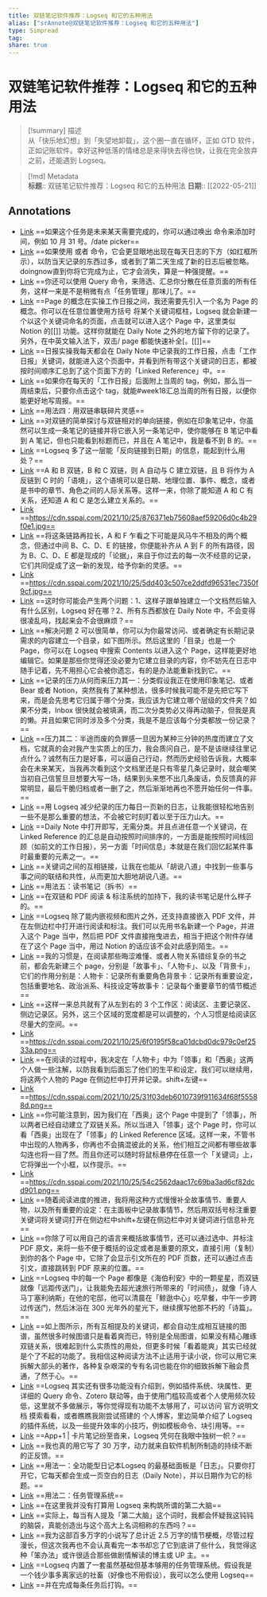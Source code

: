 ```yaml
---
title: 双链笔记软件推荐：Logseq 和它的五种用法
alias: ["srAnnote@双链笔记软件推荐：Logseq 和它的五种用法"]
type: Simpread
tag: 
share: true
---
```


# 双链笔记软件推荐：Logseq 和它的五种用法

> [!summary] 描述  
> 从「快乐地幻想」到「失望地卸载」，这个圈一直在循环，正如 GTD 软件，正如记账软件。幸好这种低落的情绪总是来得快去得也快，让我在完全放弃之前，还能遇到 Logseq。

> [!md] Metadata  
> **标题**:: 双链笔记软件推荐：Logseq 和它的五种用法
> **日期**:: [[2022-05-21]]
## Annotations
- [Link](http://localhost:7026/reading/55#id=1653096213199)
  ==如果这个任务是未来某天需要完成的，你可以通过唤出  命令来添加时间，例如 10 月 31 号。/date picker==
- [Link](http://localhost:7026/reading/55#id=1653096222498)
  ==如果使用  或者  命令，它会更显眼地出现在每天日志的下方（如红框所示），以防当天记录的东西过多，或者到了第二天生成了新的日志后被忽略。doingnow直到你将它完成为止，它才会消失，算是一种强提醒。==
- [Link](http://localhost:7026/reading/55#id=1653096226955)
  ==你还可以使用 Query 命令，来筛选、汇总你分散在任意页面的所有任务，这样一来是不是稍微有点「任务管理」那味儿了。==
- [Link](http://localhost:7026/reading/55#id=1653096238497)
  ==Page 的概念在实操工作日报之间，我还需要先引入一个名为 Page 的概念。你可以在任意位置使用方括号 将某个关键词框柱，Logseq 就会新建一个以这个关键词命名的页面，点击就可以进入这个 Page 中，这里类似 Notion 的[[]] 功能。这样你就能在 Daily Note 之外的地方留下你的记录了。另外，在中英文输入法下，双击/ page 都能快速补全[。[[]]==
- [Link](http://localhost:7026/reading/55#id=1653096264733)
  ==日报实操我每天都会在 Daily Note 中记录我的工作日报，点击「工作日报」关键词，就能进入这个页面中，并看到所有带这个关键词的日志，都被按时间顺序汇总到了这个页面下方的「Linked Reference」中。==
- [Link](http://localhost:7026/reading/55#id=1653096284165)
  ==如果你在每天的「工作日报」后面附上当周的 tag，例如，那么当一周结束后，只要你点击这个 tag，就能#week18汇总当周的所有日报，以便你能更好地写周报。==
- [Link](http://localhost:7026/reading/55#id=1653096294747)
  ==用法四：用双链串联碎片灵感==
- [Link](http://localhost:7026/reading/55#id=1653096307046)
  ==对双链的简单探讨与双链相对的单向链接，例如在印象笔记中，你虽然可以生成一条笔记的链接并将它嵌入另一条笔记中，使你能够在 B 笔记中看到 A 笔记，但也只能看到标题而已，并且在 A 笔记中，我是看不到 B 的。==
- [Link](http://localhost:7026/reading/55#id=1653096312830)
  ==Logseq 多了这一层能「反向链接到日期」的信息，能起到什么用处？==
- [Link](http://localhost:7026/reading/55#id=1653096323981)
  ==A 和 B 双链，B 和 C 双链，则 A 自动与 C 建立双链，且 B 将作为 A 反链到 C 时的「语境」，这个语境可以是日期、地理位置、事件、概念，或者是书中的章节、角色之间的人际关系等。这样一来，你除了能知道 A 和 C 有关系，还知道 A 和 C 是怎么建立关系的。==
- [Link](http://localhost:7026/reading/55#id=1653096324552)
  ==https://cdn.sspai.com/2021/10/25/876371eb75608aef59206d0c4b29f0e1.jpg==
- [Link](http://localhost:7026/reading/55#id=1653096337618)
  ==将这条链路再拉长，A 和 F 乍看之下可能是风马牛不相及的两个概念，但通过中间 B、C、D、E 的链接，你便能补齐从 A 到 F 的所有路径，因为 B、C、D、E 都是现成的「论据」，来自于你过去的每一次不经意的记录，它们共同促成了这一新的发现，给予你新的灵感。==
- [Link](http://localhost:7026/reading/55#id=1653096338102)
  ==https://cdn.sspai.com/2021/10/25/5dd403c507ce2ddfd96531ec7350f9cf.jpg==
- [Link](http://localhost:7026/reading/55#id=1653096349641)
  ==这时你可能会产生两个问题：1、这样子跟单独建立一个文档然后输入有什么区别，Logseq 好在哪？2、所有东西都放在 Daily Note 中，不会变得很凌乱吗，找起来会不会很麻烦？==
- [Link](http://localhost:7026/reading/55#id=1653096378065)
  ==解决问题 2 可以很简单，你可以为你最常访问、或者确定有长期记录需求的内容建立一个目录，如下图所示。然后这里的「目录」也是一个 Page，你可以在 Logseq 中搜索 Contents 以进入这个 Page，这样能更好地编辑它。如果是那些你觉得还没必要为它建立目录的内容，你不妨先在日志中随手记着，先不用担心它会被你遗忘，有的是办法能重新找到它。==
- [Link](http://localhost:7026/reading/55#id=1653096389853)
  ==记录的压力从何而来压力其一：分类假设我正在使用印象笔记、或者 Bear 或者 Notion，突然我有了某种想法，很多时候我可能不是先把它写下来，而是会先思考它归属于哪个分类，我应该为它建立哪个层级的文件夹？如果不分类，Inbox 很快就会被填满，而二次分类势必又得再动脑子，但我是真的懒。并且如果它同时涉及多个分类，我是不是应该每个分类都放一份记录？==
- [Link](http://localhost:7026/reading/55#id=1653096402803)
  ==压力其二：半途而废的负罪感一旦因为某种三分钟的热度而建立了文档，它就真的会对我产生实质上的压力，我会质问自己，是不是该继续往里记点什么？诚然有压力是好事，可以逼自己行动，然而历史经验告诉我，大概率会在未来某天，当我再次看到这个文档里还是只有零星几条记录时，就会嘲笑当初自己信誓旦旦想要大写一场，结果到头来憋不出几条废话，负反馈真的非常明显，最后干脆归档或者一删了之，然后渐渐地再也不愿开始任何一件事。==
- [Link](http://localhost:7026/reading/55#id=1653096408750)
  ==用 Logseq 减少纪录的压力每日一页新的日志，让我能很轻松地告别一些不是那么重要的想法，不会被它时刻盯着以至于压力山大。==
- [Link](http://localhost:7026/reading/55#id=1653096415420)
  ==Daily Note 中打开即写，无需分类。并且点进任意一个关键词，在 Linked Reference 的汇总是自动按照时间排序的，一方面是能按照时间线回顾（如前文的工作日报），另一方面「时间信息」本就是在我们回忆起某件事时最重要的元素之一。==
- [Link](http://localhost:7026/reading/55#id=1653096424045)
  ==关键词之间的互相链接，让我在也能从「胡说八道」中找到一些事与事之间的联结和共性，从而更加大胆地胡说八道。==
- [Link](http://localhost:7026/reading/55#id=1653096427398)
  ==用法五：读书笔记（拆书）==
- [Link](http://localhost:7026/reading/55#id=1653096433318)
  ==在双链和 PDF 阅读 & 标注系统的加持下，我的读书笔记是什么样子的。==
- [Link](http://localhost:7026/reading/55#id=1653096444683)
  ==Logseq 除了能内嵌视频和图片之外，还支持直接嵌入 PDF 文件，并在左侧边栏中打开进行阅读和标注。我们可以先用书名新建一个 Page，并进入这个 Page 当中，然后把 PDF 文件直接拖曳进去，相当于把这个附件存储在了这个 Page 当中，用过 Notion 的话应该不会对此感到陌生。==
- [Link](http://localhost:7026/reading/55#id=1653096453878)
  ==我的习惯是，在阅读那些晦涩难懂、或者人物关系错综复杂的书之前，都会先新建三个 page，分别是「故事卡」、「人物卡」、以及「背景卡」，它们的作用分别是：人物卡：记录所有重要角色背景卡：记录所有重要设定，包括重要地名、政治派系、科技设定等故事卡：记录每个重要章节的情节概述==
- [Link](http://localhost:7026/reading/55#id=1653096470630)
  ==这样一来总共就有了从左到右的 3 个工作区：阅读区、主要记录区、侧边记录区。另外，这三个区域的宽度都是可以调整的，个人习惯是给阅读区尽量大的空间。==
- [Link](http://localhost:7026/reading/55#id=1653096471355)
  ==https://cdn.sspai.com/2021/10/25/6f0195f58ca01dcbd0dc979c0ef2533a.png==
- [Link](http://localhost:7026/reading/55#id=1653096482767)
  ==在阅读的过程中，我决定在「人物卡」中为「领事」和「西奥」这两个人做一些注解，以防我看到后面忘了他们的生平和设定，我们可以继续用，将这两个人物的 Page 在侧边栏中打开并记录。shift+左键==
- [Link](http://localhost:7026/reading/55#id=1653096483338)
  ==https://cdn.sspai.com/2021/10/25/31f03deb6010739f911634f68f55588d.png==
- [Link](http://localhost:7026/reading/55#id=1653096503869)
  ==你可能注意到，因为我们在「西奥」这个 Page 中提到了「领事」，所以两者已经自动建立了双链关系。所以当进入「领事」这个 Page 时，你可以看「西奥」出现在了「领事」的 Linked Reference 区域。这样一来，不管书中出现的人物再多，你再也不会搞混彼此的关系，他们相互之间都有哪些故事勾连也将一目了然。而且你还可以随时将鼠标悬停在任意一个「关键词」上，它将弹出一个小框，以作提示。==
- [Link](http://localhost:7026/reading/55#id=1653096504720)
  ==https://cdn.sspai.com/2021/10/25/54c2562daac17c69ba3ad6cf82dcd901.png==
- [Link](http://localhost:7026/reading/55#id=1653096516235)
  ==随着阅读进度的推进，我将用这种方式慢慢补全故事情节、重要人物，以及所有重要的设定：在主面板中记录故事情节，然后用双括号标注重要关键词将关键词打开在侧边栏中shift+左键在侧边栏中对关键词进行信息补充==
- [Link](http://localhost:7026/reading/55#id=1653096529397)
  ==你除了可以用自己的语言来概括故事情节，还可以通过选中、并标注 PDF 原文，来将一些不便于概括的设定或者是重要的原文，直接引用（复制）到你的各个 Page 中，它除了会显示引文所在的 PDF 页数，还可以通过点击引文，直接跳转到 PDF 原来的位置。==
- [Link](http://localhost:7026/reading/55#id=1653096544314)
  ==Logseq 中的每一个 Page 都像是《海伯利安》中的一颗星星，而双链就像「远距传送门」，让我能免去超光速旅行所带来的「时间债」，就像「诗人马丁塞利纳斯」在他的宅邸，他可以清晨在「鲸逖中心」吃早餐，中午一步跨过传送门，然后沐浴在 300 光年外的星光下，继续撰写他那不朽的「诗篇」。==
- [Link](http://localhost:7026/reading/55#id=1653096552397)
  ==如上图所示，所有互相提及的关键词，都会自动生成相互链接的图谱，虽然很多时候图谱只是看着爽而已，特别是全局图谱，如果没有精心雕琢双链关系，很难起到什么实质性的用处，但更多时候「看着能爽」其实已经就是个了不起的功能了。我相信这种阅读方法不止适用于读小说，你可以用它来拆解大部头的著作，各种复杂艰深的专有名词也能在你的细致拆解下融会贯通，了然于心。==
- [Link](http://localhost:7026/reading/55#id=1653096572481)
  ==Logseq 其实还有很多功能没有介绍到，例如插件系统、块属性、更详细的 Query 命令、Zotero 联动等，由于使用门槛较高或者个人使用频次较低，这里就不多做展示，等你觉得现有功能不太够用了，可以访问 官方说明文档 摸索看看，或者瞧瞧我刚尝试搭建的 个人博客，里边简单介绍了 Logseq 的插件系统，以及一些提升效率的小技巧，例如模板命令、块引用等。==
- [Link](http://localhost:7026/reading/55#id=1653097137704)
  ==App+1 | 卡片笔记纷至沓来，Logseq 凭何在我眼中独树一帜？==
- [Link](http://localhost:7026/reading/55#id=1653097854346)
  ==我也真的用它写了 30 万字，动力就来自软件机制所制造的持续不断的正反馈。==
- [Link](http://localhost:7026/reading/55#id=1653098073015)
  ==用法一：全功能型日记本Logseq 的最基础面板是「日志」。只要你打开它，它每天都会生成一页空白的日志（Daily Note），并以日期作为它的标题。==
- [Link](http://localhost:7026/reading/55#id=1653098683236)
  ==用法二：任务管理系统==
- [Link](http://localhost:7026/reading/55#id=1653123750841)
  ==在这里我并没有打算用 Logseq 来构筑所谓的第二大脑==
- [Link](http://localhost:7026/reading/55#id=1653123876026)
  ==实际上，每当有人提及「第二大脑」这个词时，我都会怀疑我这钝钝的脑袋，真能创造出与这个高大上名词相称的东西吗？==
- [Link](http://localhost:7026/reading/55#id=1653123947842)
  ==我为这部百多万字的小说写了总计近 2.5 万字的情节梗概，尽管过程漫长，但这次我再也不会认真看完一本书却忘了它到底讲了些什么，我觉得这种「笨办法」或许很适合那些做剧情解读的博主或 UP 主。==
- [Link](http://localhost:7026/reading/55#id=1653124918607)
  ==Logseq 内置了一套虽然基础但基本够用的任务管理系统。假设我是一个钱少事多离家远的社畜（好像也不用假设），我可以怎么使用 Logseq==
- [Link](http://localhost:7026/reading/55#id=1653125360410)
  ==并在完成每条任务后打钩。==